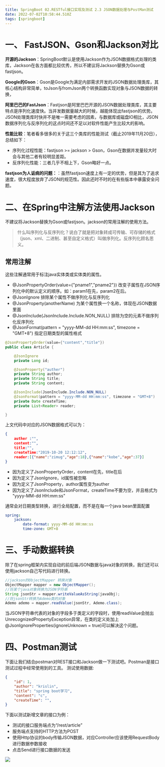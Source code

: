 ```yaml
---
title: SpringBoot 02.RESTful接口实现及测试 2.3 JSON数据处理与PostMan测试
date: 2022-07-02T10:58:44.510Z
tags: [springboot]
---
```

# 一、 FastJSON、Gson和Jackson对比

**开源的Jackson**：SpringBoot默认是使用Jackson作为JSON数据格式处理的类库，Jackson在各方面都比较优秀，所以不建议将Jackson替换为Gson或fastjson。

**Google的Gson**：Gson是Google为满足内部需求开发的JSON数据处理类库，其核心结构非常简单，toJson与fromJson两个转换函数实现对象与JSON数据的转换，

**阿里巴巴的FastJson**：Fastjson是阿里巴巴开源的JSON数据处理类库，其主要特点是序列化速度快。当并发数据量越大的时候，越能体现出fastjson的优势。JSON处理类库时快并不是唯一需要考虑的因素，与数据库或磁盘IO相比，JSON数据序列化与反序列化的这点时间还不足以对软件性能产生比较大的影响。

**性能比较**：笔者看多很多的关于这三个类库的性能测试（截止2019年11月20日），总结如下：

- 序列化过程性能：fastjson >= jackson > Gson，Gson在数据并发量较大时会与其他二者有较明显差距。
- 反序列化性能：三者几乎不相上下，Gson略好一点。

**fastjson为人诟病的问题：**：虽然fastjson速度上有一定的优势，但是其为了追求速度，很大程度放弃了JSON的规范性。因此还时不时的在有些版本中暴露安全问题。

# 二、在Spring中注解方法使用Jackson

不建议将Jackson替换为Gson或fastjson。jackson的常用注解的使用方法。

> 什么叫序列化与反序列化？说白了就是把对象转成可传输、可存储的格式（json、xml、二进制、甚至自定义格式）叫做序列化。反序列化顾名思义。

## 常用注解

这些注解通常用于标注java实体类或实体类的属性。

- @JsonPropertyOrder(value={"pname1","pname2"}) 改变子属性在JSON序列化中的默认定义的顺序。如：param1在先，param2在后。
- @JsonIgnore 排除某个属性不做序列化与反序列化
- @JsonProperty(anotherName) 为某个属性换一个名称，体现在JSON数据里面
- @JsonInclude(JsonInclude.Include.NON_NULL) 排除为空的元素不做序列化反序列化
- @JsonFormat(pattern = "yyyy-MM-dd HH:mm:ss", timezone = "GMT+8") 指定日期类型的属性格式

```java
@JsonPropertyOrder(value={"content","title"})  
public class Article {

    @JsonIgnore
    private Long id;

    @JsonProperty("auther")
    private String author;
    private String title;
    private String content;

    @JsonInclude(JsonInclude.Include.NON_NULL)
    @JsonFormat(pattern = "yyyy-MM-dd HH:mm:ss", timezone = "GMT+8")
    private Date createTime;
    private List<Reader> reader;

}
```

上文代码中对应的JSON数据格式可以为：

```json
{
    auther :"",
    content:"",
    title:"",
    createTime:"2019-10-20 12:12:12",
    reader:[{"name":"zimug","age":18},{"name":"kobe","age":37}]
}
```

- 因为定义了JsonPropertyOrder，content在先，title在后
- 因为定义了JsonIgnore，id属性被忽略
- 因为定义了JsonProperty，author属性变为auther
- 因为定义了JsonInclude和JsonFormat，createTime不要为空，并且格式为 "yyyy-MM-dd HH:mm:ss"

通常会对日期类型转换，进行全局配置，而不是在每一个java bean里面配置

```yaml
spring: 
    jackson:
        date-format: yyyy-MM-dd HH:mm:ss
        time-zone: GMT+8
```

# 三、手动数据转换

除了在spring框架内实现自动的前后端JSON数据与java对象的转换，我们还可以使用jackson自己写代码进行转换。

```java
//jackson的ObjectMapper 转换对象
ObjectMapper mapper = new ObjectMapper();
//将某个java对象转换为JSON字符串
String jsonStr = mapper.writeValueAsString(javaObj);
//将jsonStr转换为Ademo类的对象
Ademo ademo = mapper.readValue(jsonStr, Ademo.class);
```

当JSON字符串代表的对象的字段多于类定义的字段时，使用readValue会抛出UnrecognizedPropertyException异常，在类的定义处加上@JsonIgnoreProperties(ignoreUnknown = true)可以解决这个问题。

# 四、Postman测试

下面让我们结合postman对REST接口和Jackson做一下测试吧。Postman是接口测试过程中经常使用到的工具。
测试使用数据:

```json
{
    "id": 1,
    "author": "krislin",
    "title": "spring boot学习",
    "content": "c",
    "createTime": "",
}
```

下面以测试新增文章的接口为例：

- 测试的接口服务端点为“/rest/article”
- 服务端点支持的HTTP方法为POST
- 使用Http协议的body传输JSON数据，对应Controller应该使用RequestBody进行数据参数接收
- 点击Send进行接口数据的发送

![](https://cdn.jsdelivr.net/gh/krislinzhao/IMGcloud/img//20200416162708.png)

